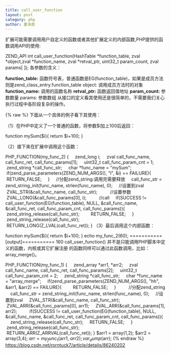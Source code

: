 ```yaml
---
title: call_user_function
layout: post
category: php
author: 夏泽民
---
```

扩展可能需要调用用户自定义的函数或者其他扩展定义的内部函数,PHP提供的函数调用API的使用:

ZEND_API int call_user_function(HashTable *function_table, zval *object,zval *function_name, zval *retval_ptr, uint32_t param_count, zval params[
]);
各参数的含义：

__function_table:__ 函数符号表，普通函数是EG(function_table)，如果是成员方法则是zend_class_entry.function_table
object: 调用成员方法时的对象
__function_name:__ 调用的函数名称
__retval_ptr:__ 函数返回值地址
__param_count:__ 参数数量
params: 参数数组
从接口的定义看其使用还是很简单的，不需要我们关心执行过程中各阶段复杂的操作。
<!-- more -->
{% raw %}
下面从一个具体的例子看下其使用：

（1）在PHP中定义了一个普通的函数，将参数$i加上100后返回：

function mySum($i){
    return $i+100;
}

（2）接下来在扩展中调用这个函数：

PHP_FUNCTION(my_func_2)
{
    zend_long i;
    zval call_func_name, call_func_ret, call_func_params[1];
    uint32_t call_func_param_cnt = 1;
    zend_string *call_func_str;
    char *func_name = "mySum";
    if(zend_parse_parameters(ZEND_NUM_ARGS(), "l", &i) == FAILURE){
        RETURN_FALSE;
    }
    //分配zend_string:调用完需要释放
    call_func_str = zend_string_init(func_name, strlen(func_name), 0);
    //设置到zval
    ZVAL_STR(&call_func_name, call_func_str);
    
    //设置参数
    ZVAL_LONG(&call_func_params[0], i);
    
    //call
    if(SUCCESS != call_user_function(EG(function_table), NULL, &call_func_name, &call_func_ret, call_func_param_cnt, call_func_params)){
        zend_string_release(call_func_str);
        RETURN_FALSE;
    }
    
    zend_string_release(call_func_str);
    RETURN_LONG(Z_LVAL(call_func_ret));
}
（3）最后调用这个内部函数：

function mySum($i){
    return $i+100;
}
echo my_func_2(60);
===========[output]===========
160
call_user_function() 并不是只能调用PHP脚本中定义的函数，内核或其它扩展注册
的函数同样可以通过此函数调用，比如：array_merge()。

PHP_FUNCTION(my_func_1)
{
    zend_array *arr1, *arr2;
    zval call_func_name, call_func_ret, call_func_params[2];
    uint32_t call_func_param_cnt = 2;
    zend_string *call_func_str;
    char *func_name = "array_merge";
    if(zend_parse_parameters(ZEND_NUM_ARGS(), "hh", &arr1, &arr2) == FAILURE){
        RETURN_FALSE;
    }
    
    //分配zend_string
    call_func_str = zend_string_init(func_name, strlen(func_name), 0);
    //设置到zval
    ZVAL_STR(&call_func_name, call_func_str);
    
    ZVAL_ARR(&call_func_params[0], arr1);
    ZVAL_ARR(&call_func_params[1], arr2);
    
    if(SUCCESS != call_user_function(EG(function_table), NULL, &call_func_name, &call_func_ret, call_func_param_cnt, call_func_params)){
    zend_string_release(call_func_str);
    RETURN_FALSE;
    }
    zend_string_release(call_func_str);
    RETURN_ARR(Z_ARRVAL(call_func_ret));
}
$arr1 = array(1,2);
$arr2 = array(3,4);
$arr = my_func_1($arr1, $arr2);
var_dump($arr);
{% endraw %}
https://blog.csdn.net/rorntuck7/article/details/86240202
